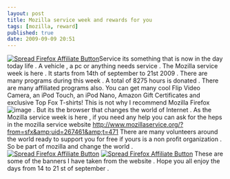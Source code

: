 ```yaml
---
layout: post
title: Mozilla service week and rewards for you
tags: [mozilla, reward]
published: true
date: 2009-09-09 20:51
---
```

[![Spread Firefox Affiliate Button](http://sfx-images.mozilla.org/msw/avatar.png)](http://mozillaservice.org?from=sfx&uid=267461&t=476)Service its something that is now in the day today life . A vehicle , a pc or anything needs service . The Mozilla service week is here . It starts from 14th of september to 21st 2009 .  There are many programs during this week . A total of 8275 hours is donated . There are many affiliated programs also. You can get many cool Flip Video Camera, an iPod Touch, an iPod Nano, Amazon Gift Certificates and exclusive Top Fox T-shirts!  This is not why I recommend Mozilla Firefox ![image](http://www.harikt.com/sites/all/modules/fckeditor/fckeditor/editor/images/smiley/msn/regular_smile.gif) . But its the browser that changes the world of Internet . As the Mozilla service week is here , if you need any help you can ask for the heps in the mozilla service website http://www.mozillaservice.org/?from=sfx&amp;uid=267461&amp;t=471  There are many volunteers around the world ready to support you for free if yours is a non profit organization . So be part of mozilla and change the world .  [![Spread Firefox Affiliate Button](http://sfx-images.mozilla.org/msw/200x32_blue.png)](http://www.mozillaservice.org/?from=sfx&uid=267461&t=474) [![Spread Firefox Affiliate Button](http://sfx-images.mozilla.org/msw/200x32_red.png)](http://www.mozillaservice.org/?from=sfx&uid=267461&t=475)  These are some of the banners I have taken from the website . Hope you all enjoy the days from 14 to 21 st of september .   
